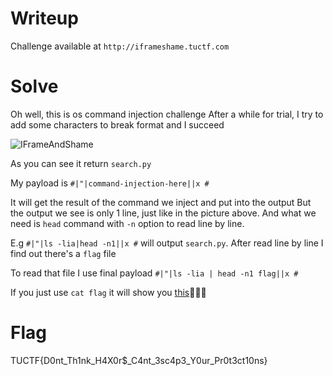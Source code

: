# Writeup

Challenge available at `http://iframeshame.tuctf.com`

# Solve
Oh well, this is os command injection challenge
After a while for trial, I try to add some characters to break format and I succeed

![IFrameAndShame](https://github.com/quanght55/CTFWriteups/blob/master/TUCTF/IFrameAndShame/images/image.png) 

As you can see it return `search.py`

My payload is `#|"|command-injection-here||x #`

It will get the result of the command we inject and put into the output
But the output we see is only 1 line, just like in the picture above. And what we need is `head` command with `-n` option to read line by line.

E.g `#|"|ls -lia|head -n1||x #` will output `search.py`. After read line by line I find out there's a `flag` file 

To read that file I use final payload `#|"|ls -lia | head -n1 flag||x #`

If you just use `cat flag` it will show you [this](https://www.youtube.com/watch?v=dQw4w9WgXcQ):clap::clap::clap:

# Flag
TUCTF{D0nt_Th1nk_H4X0r$_C4nt_3sc4p3_Y0ur_Pr0t3ct10ns}
